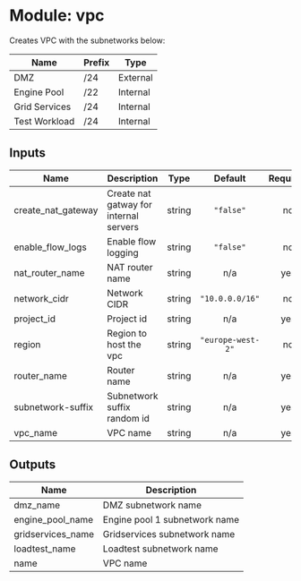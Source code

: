 # Module: vpc
Creates VPC with the subnetworks below:

| Name | Prefix | Type |
| ---- | ---- | ---- |
| DMZ | /24 | External |
| Engine Pool | /22 | Internal |
| Grid Services | /24 | Internal |
| Test Workload | /24 | Internal |

## Inputs

| Name | Description | Type | Default | Required |
|------|-------------|:----:|:-----:|:-----:|
| create\_nat\_gateway | Create nat gatway for internal servers | string | `"false"` | no |
| enable\_flow\_logs | Enable flow logging | string | `"false"` | no |
| nat\_router\_name | NAT router name | string | n/a | yes |
| network\_cidr | Network CIDR | string | `"10.0.0.0/16"` | no |
| project\_id | Project id | string | n/a | yes |
| region | Region to host the vpc | string | `"europe-west-2"` | no |
| router\_name | Router name | string | n/a | yes |
| subnetwork-suffix | Subnetwork suffix random id | string | n/a | yes |
| vpc\_name | VPC name | string | n/a | yes |

## Outputs

| Name | Description |
|------|-------------|
| dmz\_name | DMZ subnetwork name |
| engine\_pool\_name | Engine pool 1 subnetwork name |
| gridservices\_name | Gridservices subnetwork name |
| loadtest\_name | Loadtest subnetwork name |
| name | VPC name |